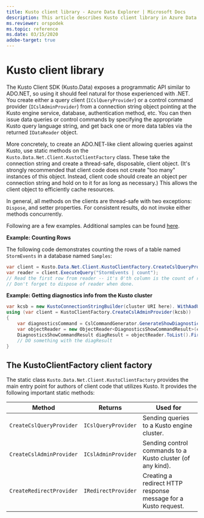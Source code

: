 ```yaml
---
title: Kusto client library - Azure Data Explorer | Microsoft Docs
description: This article describes Kusto client library in Azure Data Explorer.
ms.reviewer: orspodek
ms.topic: reference
ms.date: 03/15/2020
adobe-target: true
---
```

# Kusto client library
    
The Kusto Client SDK (Kusto.Data) exposes a programmatic API
similar to ADO.NET, so using it should feel
natural for those experienced with .NET. You create
either a query client (`ICslQueryProvider`) or a control command
provider (`ICslAdminProvider`) from a connection string object
pointing at the Kusto engine service, database, authentication
method, etc. You can then issue data queries or
control commands by specifying the appropriate Kusto query language
string, and get back one or more data tables via the returned
`IDataReader` object.

More concretely, to create an ADO.NET-like client allowing queries against
Kusto, use static methods on the `Kusto.Data.Net.Client.KustoClientFactory`
class. These take the connection string and create a thread-safe, disposable,
client object. (It's strongly recommended that client code does not
create "too many" instances of this object. Instead, client code should create an
object per connection string and hold on to it for as long as necessary.)
This allows the client object to efficiently cache resources.

In general, all methods on the clients are thread-safe with two exceptions: `Dispose`, 
and setter properties. For consistent results, do not invoke either methods
concurrently.

Following are a few examples. Additional samples can be found [here](https://github.com/Azure/azure-kusto-samples-dotnet/tree/master/client).

**Example: Counting Rows**
 
The following code demonstrates counting the rows of a table named `StormEvents` in a database named `Samples`:

```csharp
var client = Kusto.Data.Net.Client.KustoClientFactory.CreateCslQueryProvider("https://help.kusto.windows.net/Samples;Fed=true");
var reader = client.ExecuteQuery("StormEvents | count");
// Read the first row from reader -- it's 0'th column is the count of records in MyTable
// Don't forget to dispose of reader when done.
```

**Example: Getting diagnostics info from the Kusto cluster**

```csharp
var kcsb = new KustoConnectionStringBuilder(cluster URI here). WithAadUserPromptAuthentication();
using (var client = KustoClientFactory.CreateCslAdminProvider(kcsb))
{
    var diagnosticsCommand = CslCommandGenerator.GenerateShowDiagnosticsCommand();
    var objectReader = new ObjectReader<DiagnosticsShowCommandResult>(client.ExecuteControlCommand(diagnosticsCommand));
    DiagnosticsShowCommandResult diagResult = objectReader.ToList().FirstOrDefault();
    // DO something with the diagResult    
}
```



## The KustoClientFactory client factory

The static class `Kusto.Data.Net.Client.KustoClientFactory` provides the main entry point for authors
of client code that utilizes Kusto. It provides the following important static methods:

|Method                                      |Returns                                |Used for                                                      |
|--------------------------------------------|---------------------------------------|--------------------------------------------------------------|
|`CreateCslQueryProvider`                    |`ICslQueryProvider`                    |Sending queries to a Kusto engine cluster.                    |
|`CreateCslAdminProvider`                    |`ICslAdminProvider`                    |Sending control commands to a Kusto cluster (of any kind).    |
|`CreateRedirectProvider`                    |`IRedirectProvider`                    |Creating a redirect HTTP response message for a Kusto request.|

